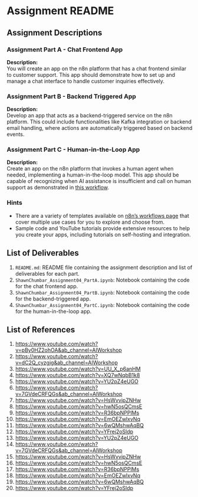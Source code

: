 # Assignment README

## Assignment Descriptions

### Assignment Part A - Chat Frontend App

**Description:**  
You will create an app on the n8n platform that has a chat frontend similar to customer support. This app should demonstrate how to set up and manage a chat interface to handle customer inquiries effectively.  

### Assignment Part B - Backend Triggered App

**Description:**  
Develop an app that acts as a backend-triggered service on the n8n platform. This could include functionalities like Kafka integration or backend email handling, where actions are automatically triggered based on backend events.  

### Assignment Part C - Human-in-the-Loop App

**Description:**  
Create an app on the n8n platform that invokes a human agent when needed, implementing a human-in-the-loop model. This app should be capable of recognizing when AI assistance is insufficient and call on human support as demonstrated in [this workflow](https://n8n.io/workflows/2095-ask-a-human-for-help-when-the-ai-doesnt-know-the-answer).

### Hints

- There are a variety of templates available on [n8n’s workflows page](https://n8n.io/workflows/) that cover multiple use cases for you to explore and choose from.
- Sample code and YouTube tutorials provide extensive resources to help you create your apps, including tutorials on self-hosting and integration.

## List of Deliverables

1. `README.md`: README file containing the assignment description and list of deliverables for each part.
2. `ShawnChumbar_Assignment04_PartA.ipynb`: Notebook containing the code for the chat frontend app.
3. `ShawnChumbar_Assignment04_PartB.ipynb`: Notebook containing the code for the backend-triggered app.
4. `ShawnChumbar_Assignment04_PartC.ipynb`: Notebook containing the code for the human-in-the-loop app.

## List of References

1. <https://www.youtube.com/watch?v=pBy0HZ2ohOA&ab_channel=AIWorkshop>
2. <https://www.youtube.com/watch?v=dC2Q_cyzgjg&ab_channel=AIWorkshop>
3. <https://www.youtube.com/watch?v=UU_X_p6anHM>
4. <https://www.youtube.com/watch?v=XQ7wNqbB1k8>
5. <https://www.youtube.com/watch?v=YU2pZ4eUGO>
6. <https://www.youtube.com/watch?v=7GVdeCRFQGs&ab_channel=AIWorkshop>
7. <https://www.youtube.com/watch?v=HsWvvipZNHw>
8. <https://www.youtube.com/watch?v=hwN5osQCmsE>
9. <https://www.youtube.com/watch?v=R36bpNPPlMs>
10. <https://www.youtube.com/watch?v=EmOEZwlxvNq>
11. <https://www.youtube.com/watch?v=6wQMshwAqBQ>
12. <https://www.youtube.com/watch?v=YFrej2oSldp>
13. <https://www.youtube.com/watch?v=YU2pZ4eUGO>
14. <https://www.youtube.com/watch?v=7GVdeCRFQGs&ab_channel=AIWorkshop>
15. <https://www.youtube.com/watch?v=HsWvvipZNHw>
16. <https://www.youtube.com/watch?v=hwN5osQCmsE>
17. <https://www.youtube.com/watch?v=R36bpNPPlMs>
18. <https://www.youtube.com/watch?v=EmOEZwlxvNq>
19. <https://www.youtube.com/watch?v=6wQMshwAqBQ>
20. <https://www.youtube.com/watch?v=YFrej2oSldp>

